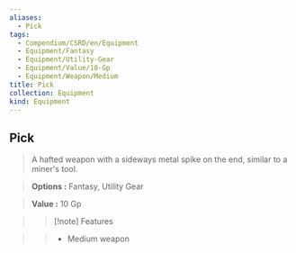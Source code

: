 ```yaml
---
aliases:
  - Pick
tags:
  - Compendium/CSRD/en/Equipment
  - Equipment/Fantasy
  - Equipment/Utility-Gear
  - Equipment/Value/10-Gp
  - Equipment/Weapon/Medium
title: Pick
collection: Equipment
kind: Equipment
---
```

## Pick    
    
>A hafted weapon with a sideways metal spike on the end, similar to a miner's tool.    
> **Options :** Fantasy, Utility Gear    
> **Value :** 10 Gp    
>>[!note] Features    
>> - Medium weapon